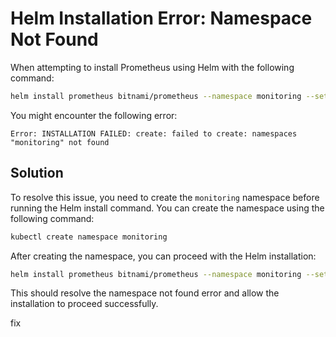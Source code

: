 # Helm Installation Error: Namespace Not Found

When attempting to install Prometheus using Helm with the following command:

```sh
helm install prometheus bitnami/prometheus --namespace monitoring --set server.service.type=LoadBalancer --set alertmanager.enabled=true --set pushgateway.enabled=false
```

You might encounter the following error:

```
Error: INSTALLATION FAILED: create: failed to create: namespaces "monitoring" not found
```

## Solution

To resolve this issue, you need to create the `monitoring` namespace before running the Helm install command. You can create the namespace using the following command:

```sh
kubectl create namespace monitoring
```

After creating the namespace, you can proceed with the Helm installation:

```sh
helm install prometheus bitnami/prometheus --namespace monitoring --set server.service.type=LoadBalancer --set alertmanager.enabled=true --set pushgateway.enabled=false
```

This should resolve the namespace not found error and allow the installation to proceed successfully.

fix 
